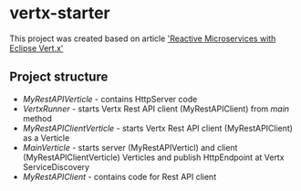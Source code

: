# vertx-starter
This project was created based on article ['Reactive Microservices with Eclipse Vert.x'](https://www.eclipse.org/community/eclipse_newsletter/2016/october/article4.php)

## Project structure

* *MyRestAPIVerticle* - contains HttpServer code
* *VertxRunner* - starts Vertx Rest API client (MyRestAPIClient) from *main* method
* *MyRestAPIClientVerticle* - starts Vertx Rest API client (MyRestAPIClient) as a Verticle
* *MainVerticle* - starts server (MyRestAPIVerticl) and client (MyRestAPIClientVerticle) Verticles and publish HttpEndpoint at Vertx ServiceDiscovery
* *MyRestAPIClient* - contains code for Rest API client
